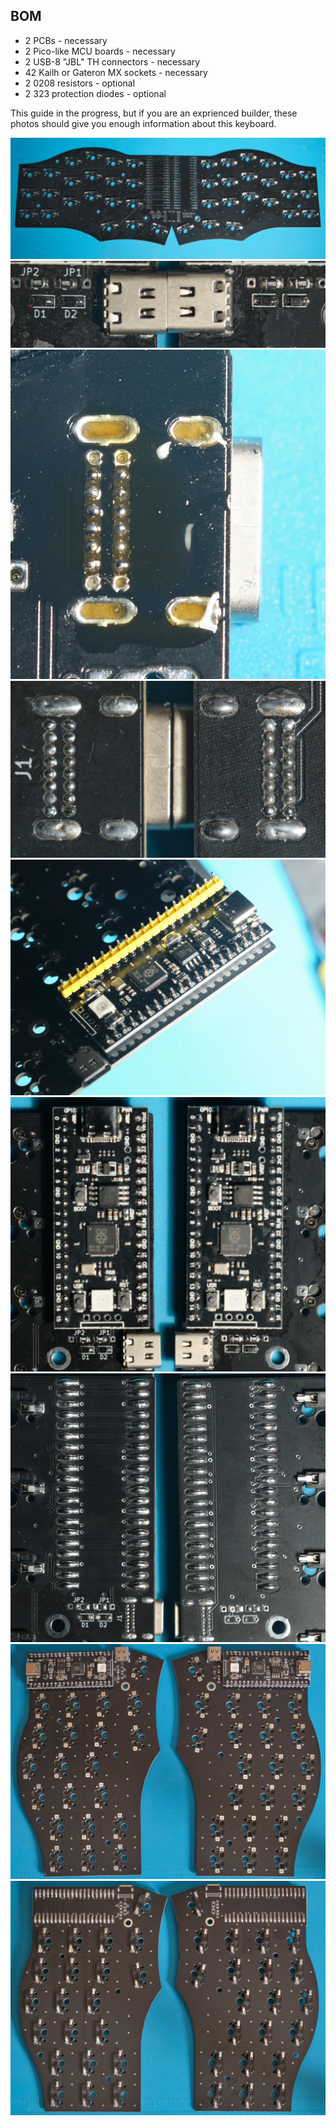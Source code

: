 ## BOM

- 2 PCBs - necessary
- 2 Pico-like MCU boards - necessary
- 2 USB-8 "JBL" TH connectors - necessary
- 42 Kailh or Gateron MX sockets - necessary
- 2 0208 resistors - optional
- 2 323 protection diodes - optional

This guide in the progress, but if you are an exprienced builder, these photos should give you enough information about this keyboard.

![Image 1](../images/doc_1.webp)
![Image 2](../images/doc_2.webp)
![Image 3](../images/doc_3.webp)
![Image 4](../images/doc_4.webp)
![Image 5](../images/doc_5.webp)
![Image 6](../images/doc_6.webp)
![Image 7](../images/doc_7.webp)
![Image 8](../images/doc_8.webp)
![Image 9](../images/doc_9.webp)
